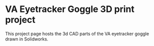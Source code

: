 VA Eyetracker Goggle 3D print project
======================================

This project page hosts the 3d CAD parts of the VA eyetracker goggle drawn in Solidworks. 